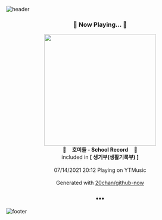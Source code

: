 ![header](https://capsule-render.vercel.app/api?type=wave&height=170&section=header&text=Hi.%20I'm%20SHIFT&fontColor=090707&fontAlignX=45&fontAlignY=65&fontSize=100)

<h3 align="center">🎵 Now Playing... 🎵</h3>
<p align="center">
  <a href="https://music.youtube.com/watch?v=5H8Yt46pTXk">
    <img width="300" src="https://lh3.googleusercontent.com/aJIXEYHs4DOCQSOc71-i1qsfrq0DjgBhswGcwaduLAv767ChwebFZ3K-NtsauFQcyHhePCIwHT0mmq65">
  </a>
  <br>
  🎵&nbsp&nbsp&nbsp <b>호미들 - School Record</b> &nbsp&nbsp&nbsp🎵
  <br>
  included in <b>[ 생기부(생활기록부) ]</b>
  
  <br />
  <br />
  07/14/2021 20:12 Playing on YTMusic
  <br />
  <br />
  Generated with <a href="https://github.com/20chan/github-now">20chan/github-now</a>
</p>

<h3 align="center">•••</h3>

![footer](https://capsule-render.vercel.app/api?type=wave&height=150&section=footer)
